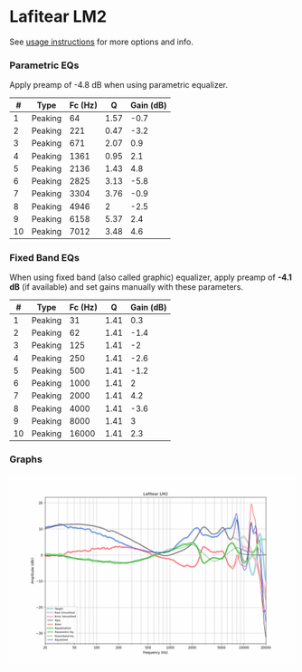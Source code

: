 # Lafitear LM2
See [usage instructions](https://github.com/jaakkopasanen/AutoEq#usage) for more options and info.

### Parametric EQs
Apply preamp of -4.8 dB when using parametric equalizer.

|   # | Type    |   Fc (Hz) |    Q |   Gain (dB) |
|-----|---------|-----------|------|-------------|
|   1 | Peaking |        64 | 1.57 |        -0.7 |
|   2 | Peaking |       221 | 0.47 |        -3.2 |
|   3 | Peaking |       671 | 2.07 |         0.9 |
|   4 | Peaking |      1361 | 0.95 |         2.1 |
|   5 | Peaking |      2136 | 1.43 |         4.8 |
|   6 | Peaking |      2825 | 3.13 |        -5.8 |
|   7 | Peaking |      3304 | 3.76 |        -0.9 |
|   8 | Peaking |      4946 | 2    |        -2.5 |
|   9 | Peaking |      6158 | 5.37 |         2.4 |
|  10 | Peaking |      7012 | 3.48 |         4.6 |

### Fixed Band EQs
When using fixed band (also called graphic) equalizer, apply preamp of **-4.1 dB** (if available) and set gains manually with these parameters.

|   # | Type    |   Fc (Hz) |    Q |   Gain (dB) |
|-----|---------|-----------|------|-------------|
|   1 | Peaking |        31 | 1.41 |         0.3 |
|   2 | Peaking |        62 | 1.41 |        -1.4 |
|   3 | Peaking |       125 | 1.41 |        -2   |
|   4 | Peaking |       250 | 1.41 |        -2.6 |
|   5 | Peaking |       500 | 1.41 |        -1.2 |
|   6 | Peaking |      1000 | 1.41 |         2   |
|   7 | Peaking |      2000 | 1.41 |         4.2 |
|   8 | Peaking |      4000 | 1.41 |        -3.6 |
|   9 | Peaking |      8000 | 1.41 |         3   |
|  10 | Peaking |     16000 | 1.41 |         2.3 |

### Graphs
![](./Lafitear%20LM2.png)
